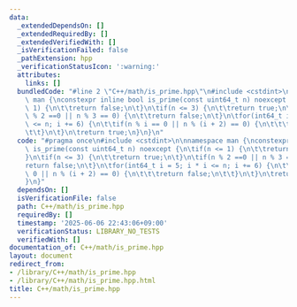 ```yaml
---
data:
  _extendedDependsOn: []
  _extendedRequiredBy: []
  _extendedVerifiedWith: []
  _isVerificationFailed: false
  _pathExtension: hpp
  _verificationStatusIcon: ':warning:'
  attributes:
    links: []
  bundledCode: "#line 2 \"C++/math/is_prime.hpp\"\n#include <cstdint>\n\nnamespace\
    \ man {\nconstexpr inline bool is_prime(const uint64_t n) noexcept {\n\tif(n <=\
    \ 1) {\n\t\treturn false;\n\t}\n\tif(n <= 3) {\n\t\treturn true;\n\t}\n\tif(n\
    \ % 2 ==0 || n % 3 == 0) {\n\t\treturn false;\n\t}\n\tfor(int64_t i = 5; i * i\
    \ <= n; i += 6) {\n\t\tif(n % i == 0 || n % (i + 2) == 0) {\n\t\t\treturn false;\n\
    \t\t}\n\t}\n\treturn true;\n}\n}\n"
  code: "#pragma once\n#include <cstdint>\n\nnamespace man {\nconstexpr inline bool\
    \ is_prime(const uint64_t n) noexcept {\n\tif(n <= 1) {\n\t\treturn false;\n\t\
    }\n\tif(n <= 3) {\n\t\treturn true;\n\t}\n\tif(n % 2 ==0 || n % 3 == 0) {\n\t\t\
    return false;\n\t}\n\tfor(int64_t i = 5; i * i <= n; i += 6) {\n\t\tif(n % i ==\
    \ 0 || n % (i + 2) == 0) {\n\t\t\treturn false;\n\t\t}\n\t}\n\treturn true;\n\
    }\n}"
  dependsOn: []
  isVerificationFile: false
  path: C++/math/is_prime.hpp
  requiredBy: []
  timestamp: '2025-06-06 22:43:06+09:00'
  verificationStatus: LIBRARY_NO_TESTS
  verifiedWith: []
documentation_of: C++/math/is_prime.hpp
layout: document
redirect_from:
- /library/C++/math/is_prime.hpp
- /library/C++/math/is_prime.hpp.html
title: C++/math/is_prime.hpp
---
```

